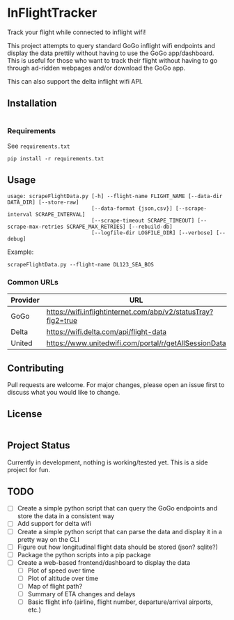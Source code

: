 # InFlightTracker
Track your flight while connected to inflight wifi!

This project attempts to query standard GoGo inflight wifi endpoints and display the data prettily without having to use the GoGo app/dashboard. This is useful for those who want to track their flight without having to go through ad-ridden webpages and/or download the GoGo app.

This can also support the delta inflight wifi API. 

## Installation

```
```

### Requirements
See `requirements.txt`
```
pip install -r requirements.txt
```

## Usage
```
usage: scrapeFlightData.py [-h] --flight-name FLIGHT_NAME [--data-dir DATA_DIR] [--store-raw]
                           [--data-format {json,csv}] [--scrape-interval SCRAPE_INTERVAL]
                           [--scrape-timeout SCRAPE_TIMEOUT] [--scrape-max-retries SCRAPE_MAX_RETRIES] [--rebuild-db]
                           [--logfile-dir LOGFILE_DIR] [--verbose] [--debug]
```
Example:
```
scrapeFlightData.py --flight-name DL123_SEA_BOS
```

### Common URLs
| Provider | URL |
| -------- | --- |
| GoGo     | https://wifi.inflightinternet.com/abp/v2/statusTray?fig2=true |
| Delta    | https://wifi.delta.com/api/flight-data     |
| United   | https://www.unitedwifi.com/portal/r/getAllSessionData    |

## Contributing
Pull requests are welcome. For major changes, please open an issue first to discuss what you would like to change.

## License
```
```

## Project Status
Currently in development, nothing is working/tested yet. This is a side project for fun.

## TODO
- [ ] Create a simple python script that can query the GoGo endpoints and store the data in a consistent way
- [ ] Add support for delta wifi
- [ ] Create a simple python script that can parse the data and display it in a pretty way on the CLI
- [ ] Figure out how longitudinal flight data should be stored (json? sqlite?)
- [ ] Package the python scripts into a pip package
- [ ] Create a web-based frontend/dashboard to display the data
  - [ ] Plot of speed over time
  - [ ] Plot of altitude over time
  - [ ] Map of flight path?
  - [ ] Summary of ETA changes and delays
  - [ ] Basic flight info (airline, flight number, departure/arrival airports, etc.)
